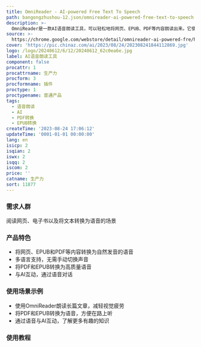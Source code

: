 ```yaml
---
title: OmniReader - AI-powered Free Text To Speech
path: bangongzhushou-12.json/omnireader-ai-powered-free-text-to-speech
description: >-
  OmniReader是一款AI语音朗读工具，可以轻松地将网页、EPUB、PDF等内容朗读出来。它使用逼真的AI声音，提供多语言支持，并具备将PDF和EPUB转换为音频的功能。OmniReader还可以与AI互动，通过语音与Claude或chatGPT对话。
source: >-
  https://chrome.google.com/webstore/detail/omnireader-ai-powered-fre/hghepaogndoaijlgelomneagnjlhaled?hl=en-US
cover: 'https://pic.chinaz.com/ai/2023/08/24/202308241844112869.jpg'
logo: /logo/20240612/6/12/20240612_62c0ea6e.jpg
label: AI语音朗读工具
component: false
procattr: 1
procattrname: 生产力
procform: 3
procformname: 插件
proctype: 1
proctypename: 普通产品
tags:
  - 语音朗读
  - AI
  - PDF转换
  - EPUB转换
createTime: '2023-08-24 17:06:12'
updateTime: '0001-01-01 00:00:00'
lang: en
isicp: 2
isqian: 2
iswx: 2
isqq: 2
iscom: 2
price: ''
catname: 生产力
sort: 11877
---
```




### 需求人群
阅读网页、电子书以及将文本转换为语音的场景

### 产品特色
- 将网页、EPUB和PDF等内容转换为自然发音的语音
- 多语言支持，无需手动切换声音
- 将PDF和EPUB转换为高质量语音
- 与AI互动，通过语音对话

### 使用场景示例
- 使用OmniReader朗读长篇文章，减轻视觉疲劳
- 将PDF和EPUB转换为语音，方便在路上听
- 通过语音与AI互动，了解更多有趣的知识

### 使用教程


  
